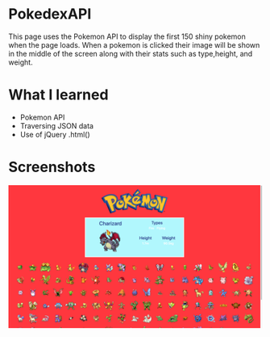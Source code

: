 # PokedexAPI
This page uses the Pokemon API to display the first 150 shiny pokemon when the page loads. When a pokemon is clicked their image will be shown in the middle of the screen along with their stats such as type,height, and weight.

# What I learned
* Pokemon API
* Traversing JSON data
* Use of jQuery .html()
 
# Screenshots
![](images/screenshot.png)
